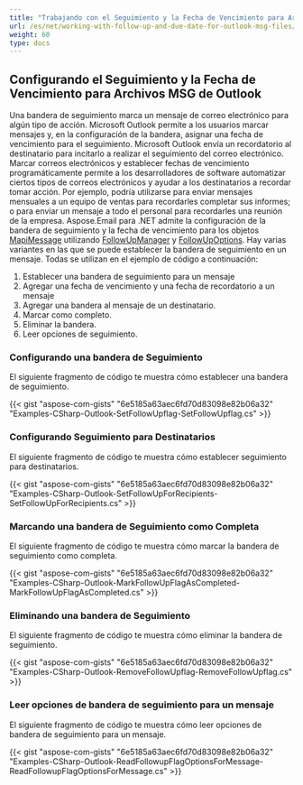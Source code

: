 ```yaml
---
title: "Trabajando con el Seguimiento y la Fecha de Vencimiento para Archivos MSG de Outlook"
url: /es/net/working-with-follow-up-and-due-date-for-outlook-msg-files/
weight: 60
type: docs
---
```



## **Configurando el Seguimiento y la Fecha de Vencimiento para Archivos MSG de Outlook**

Una bandera de seguimiento marca un mensaje de correo electrónico para algún tipo de acción. Microsoft Outlook permite a los usuarios marcar mensajes y, en la configuración de la bandera, asignar una fecha de vencimiento para el seguimiento. Microsoft Outlook envía un recordatorio al destinatario para incitarlo a realizar el seguimiento del correo electrónico. Marcar correos electrónicos y establecer fechas de vencimiento programáticamente permite a los desarrolladores de software automatizar ciertos tipos de correos electrónicos y ayudar a los destinatarios a recordar tomar acción. Por ejemplo, podría utilizarse para enviar mensajes mensuales a un equipo de ventas para recordarles completar sus informes; o para enviar un mensaje a todo el personal para recordarles una reunión de la empresa. Aspose.Email para .NET admite la configuración de la bandera de seguimiento y la fecha de vencimiento para los objetos [MapiMessage](https://reference.aspose.com/email/net/aspose.email.mapi/mapimessage/) utilizando [FollowUpManager](https://reference.aspose.com/email/net/aspose.email.mapi/followupmanager/) y [FollowUpOptions](https://reference.aspose.com/email/net/aspose.email.mapi/followupoptions/). Hay varias variantes en las que se puede establecer la bandera de seguimiento en un mensaje. Todas se utilizan en el ejemplo de código a continuación:

1. Establecer una bandera de seguimiento para un mensaje
1. Agregar una fecha de vencimiento y una fecha de recordatorio a un mensaje
1. Agregar una bandera al mensaje de un destinatario.
1. Marcar como completo.
1. Eliminar la bandera.
1. Leer opciones de seguimiento.

### **Configurando una bandera de Seguimiento**

El siguiente fragmento de código te muestra cómo establecer una bandera de seguimiento.

{{< gist "aspose-com-gists" "6e5185a63aec6fd70d83098e82b06a32" "Examples-CSharp-Outlook-SetFollowUpflag-SetFollowUpflag.cs" >}}

### **Configurando Seguimiento para Destinatarios**

El siguiente fragmento de código te muestra cómo establecer seguimiento para destinatarios.

{{< gist "aspose-com-gists" "6e5185a63aec6fd70d83098e82b06a32" "Examples-CSharp-Outlook-SetFollowUpForRecipients-SetFollowUpForRecipients.cs" >}}

### **Marcando una bandera de Seguimiento como Completa**

El siguiente fragmento de código te muestra cómo marcar la bandera de seguimiento como completa.

{{< gist "aspose-com-gists" "6e5185a63aec6fd70d83098e82b06a32" "Examples-CSharp-Outlook-MarkFollowUpFlagAsCompleted-MarkFollowUpFlagAsCompleted.cs" >}}

### **Eliminando una bandera de Seguimiento**

El siguiente fragmento de código te muestra cómo eliminar la bandera de seguimiento.

{{< gist "aspose-com-gists" "6e5185a63aec6fd70d83098e82b06a32" "Examples-CSharp-Outlook-RemoveFollowUpflag-RemoveFollowUpflag.cs" >}}

### **Leer opciones de bandera de seguimiento para un mensaje**

El siguiente fragmento de código te muestra cómo leer opciones de bandera de seguimiento para un mensaje.

{{< gist "aspose-com-gists" "6e5185a63aec6fd70d83098e82b06a32" "Examples-CSharp-Outlook-ReadFollowupFlagOptionsForMessage-ReadFollowupFlagOptionsForMessage.cs" >}}